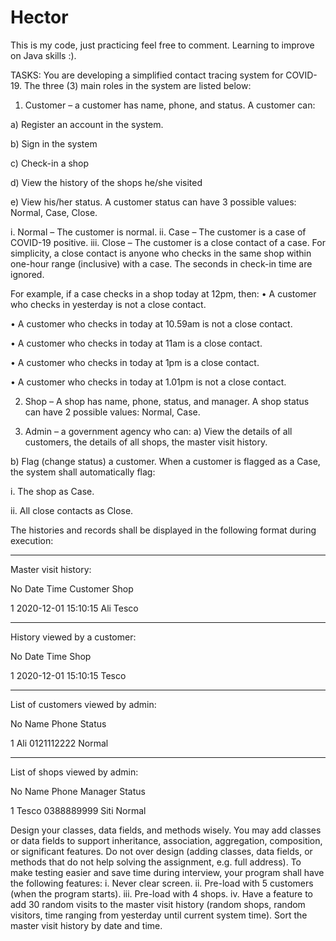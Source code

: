 # Hector
This is my code, just practicing feel free to comment. Learning to improve on Java skills :). 

TASKS:
You are developing a simplified contact tracing system for COVID-19. The three (3) main roles in the
system are listed below:
1) Customer – a customer has name, phone, and status. A customer can:

a) Register an account in the system.

b) Sign in the system

c) Check-in a shop

d) View the history of the shops he/she visited

e) View his/her status. A customer status can have 3 possible values: Normal, Case, Close.

i. Normal – The customer is normal.
ii. Case – The customer is a case of COVID-19 positive.
iii. Close – The customer is a close contact of a case. For simplicity, a close contact is anyone who checks in the same shop within one-hour range (inclusive) with
a case. The seconds in check-in time are ignored.

For example, if a case checks in a shop today at 12pm, then:
• A customer who checks in yesterday is not a close contact.

• A customer who checks in today at 10.59am is not a close contact.

• A customer who checks in today at 11am is a close contact.

• A customer who checks in today at 1pm is a close contact.

• A customer who checks in today at 1.01pm is not a close contact.

2) Shop – A shop has name, phone, status, and manager. A shop status can have 2 possible values: Normal, Case.

3) Admin – a government agency who can:
a) View the details of all customers, the details of all shops, the master visit history.

b) Flag (change status) a customer. When a customer is flagged as a Case, the system shall automatically flag:

i. The shop as Case.

ii. All close contacts as Close.

The histories and records shall be displayed in the following format during execution:
_____________________
Master visit history:

No  Date       Time     Customer Shop

1   2020-12-01 15:10:15 Ali      Tesco
_____________________________
History viewed by a customer:

No Date       Time     Shop

1  2020-12-01 15:10:15 Tesco
_________________________________
List of customers viewed by admin:

No Name Phone      Status

1  Ali  0121112222 Normal
_______________________________
List of shops viewed by admin:
 
No Name  Phone      Manager Status

1  Tesco 0388889999 Siti    Normal

Design your classes, data fields, and methods wisely. You may add classes or data fields to support
inheritance, association, aggregation, composition, or significant features. Do not over design (adding
classes, data fields, or methods that do not help solving the assignment, e.g. full address).
To make testing easier and save time during interview, your program shall have the following features:
i. Never clear screen.
ii. Pre-load with 5 customers (when the program starts).
iii. Pre-load with 4 shops.
iv. Have a feature to add 30 random visits to the master visit history (random shops, random visitors, time ranging from yesterday until current system time). 
Sort the master visit history by date and time.

